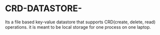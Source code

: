 # CRD-DATASTORE-
Its a file based key-value datastore that supports CRD(create, delete, read) operations. it is meant to be local storage for one process on one laptop. 

